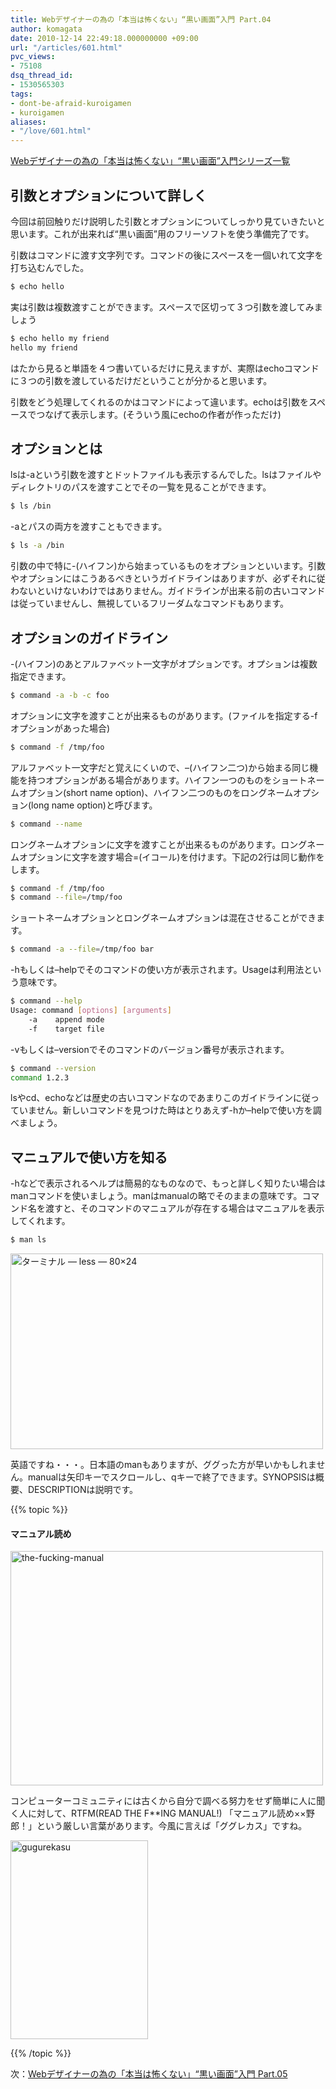 ```yaml
---
title: Webデザイナーの為の「本当は怖くない」“黒い画面”入門 Part.04
author: komagata
date: 2010-12-14 22:49:18.000000000 +09:00
url: "/articles/601.html"
pvc_views:
- 75108
dsq_thread_id:
- 1530565303
tags:
- dont-be-afraid-kuroigamen
- kuroigamen
aliases:
- "/love/601.html"
---
```

[Webデザイナーの為の「本当は怖くない」“黒い画面”入門シリーズ一覧][1]

## 引数とオプションについて詳しく

今回は前回触りだけ説明した引数とオプションについてしっかり見ていきたいと思います。これが出来れば“黒い画面”用のフリーソフトを使う準備完了です。

引数はコマンドに渡す文字列です。コマンドの後にスペースを一個いれて文字を打ち込むんでした。

```bash
$ echo hello
```

実は引数は複数渡すことができます。スペースで区切って３つ引数を渡してみましょう

```bash
$ echo hello my friend
hello my friend
```

はたから見ると単語を４つ書いているだけに見えますが、実際はechoコマンドに３つの引数を渡しているだけだということが分かると思います。

引数をどう処理してくれるのかはコマンドによって違います。echoは引数をスペースでつなげて表示します。(そういう風にechoの作者が作っただけ)

## オプションとは

lsは-aという引数を渡すとドットファイルも表示するんでした。lsはファイルやディレクトリのパスを渡すことでその一覧を見ることができます。

```bash
$ ls /bin
```

-aとパスの両方を渡すこともできます。

```bash
$ ls -a /bin
```

引数の中で特に-(ハイフン)から始まっているものをオプションといいます。引数やオプションにはこうあるべきというガイドラインはありますが、必ずそれに従わないといけないわけではありません。ガイドラインが出来る前の古いコマンドは従っていませんし、無視しているフリーダムなコマンドもあります。

## オプションのガイドライン

-(ハイフン)のあとアルファベット一文字がオプションです。オプションは複数指定できます。

```bash
$ command -a -b -c foo
```

オプションに文字を渡すことが出来るものがあります。(ファイルを指定する-fオプションがあった場合)

```bash
$ command -f /tmp/foo
```

アルファベット一文字だと覚えにくいので、&#8211;(ハイフン二つ)から始まる同じ機能を持つオプションがある場合があります。ハイフン一つのものをショートネームオプション(short name option)、ハイフン二つのものをロングネームオプション(long name option)と呼びます。

```bash
$ command --name
```

ロングネームオプションに文字を渡すことが出来るものがあります。ロングネームオプションに文字を渡す場合=(イコール)を付けます。下記の2行は同じ動作をします。

```bash
$ command -f /tmp/foo
$ command --file=/tmp/foo
```

ショートネームオプションとロングネームオプションは混在させることができます。

```bash
$ command -a --file=/tmp/foo bar
```

-hもしくは&#8211;helpでそのコマンドの使い方が表示されます。Usageは利用法という意味です。

```bash
$ command --help
Usage: command [options] [arguments]
    -a    append mode
    -f    target file
```

-vもしくは&#8211;versionでそのコマンドのバージョン番号が表示されます。

```bash
$ command --version
command 1.2.3
```

lsやcd、echoなどは歴史の古いコマンドなのであまりこのガイドラインに従っていません。新しいコマンドを見つけた時はとりあえず-hか&#8211;helpで使い方を調べましょう。

## マニュアルで使い方を知る

-hなどで表示されるヘルプは簡易的なものなので、もっと詳しく知りたい場合はmanコマンドを使いましょう。manはmanualの略でそのままの意味です。コマンド名を渡すと、そのコマンドのマニュアルが存在する場合はマニュアルを表示してくれます。

```bash
$ man ls
```

<a href="http://www.flickr.com/photos/komagata/5260201731/" title="ターミナル — less — 80×24 by komagata, on Flickr"><img src="http://farm6.static.flickr.com/5288/5260201731_eb810e4c94.jpg" width="500" height="313" alt="ターミナル — less — 80×24" /></a>

英語ですね・・・。日本語のmanもありますが、ググった方が早いかもしれません。manualは矢印キーでスクロールし、qキーで終了できます。SYNOPSISは概要、DESCRIPTIONは説明です。

{{% topic %}}

#### マニュアル読め

<img src="http://farm6.static.flickr.com/5167/5260232213_1bf094dd2c.jpg" width="500" height="375" alt="the-fucking-manual" />

コンピューターコミュニティには古くから自分で調べる努力をせず簡単に人に聞く人に対して、RTFM(READ THE F**ING MANUAL!) 「マニュアル読め××野郎！」という厳しい言葉があります。今風に言えば「ググレカス」ですね。

<img src="http://farm6.static.flickr.com/5208/5260226247_d4d78797ef.jpg" width="220" height="318" alt="gugurekasu" />

{{% /topic %}}

次：[Webデザイナーの為の「本当は怖くない」“黒い画面”入門 Part.05][2]

 [1]: http://fjord.jp/tags/dont-be-afraid-kuroigamen
 [2]: http://fjord.jp/love/617.html
